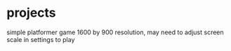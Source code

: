 # projects
simple platformer game
1600 by 900 resolution, may need to adjust screen scale in settings to play
